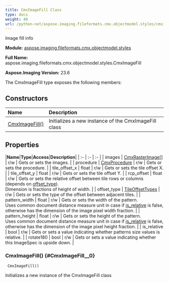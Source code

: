 ```yaml
---
title: CmxImageFill Class
type: docs
weight: 40
url: /python-net/aspose.imaging.fileformats.cmx.objectmodel.styles/cmximagefill/
---
```


Image fill info

**Module:** [aspose.imaging.fileformats.cmx.objectmodel.styles](/imaging/python-net/aspose.imaging.fileformats.cmx.objectmodel.styles/)

**Full Name:** aspose.imaging.fileformats.cmx.objectmodel.styles.CmxImageFill

**Aspose.Imaging Version:** 23.6

The CmxImageFill type exposes the following members:
## **Constructors**
|**Name**|**Description**|
| :- | :- |
| [CmxImageFill()](#CmxImageFill__0) | Initializes a new instance of the CmxImageFill class |
## **Properties**
|**Name**|**Type**|**Access**|**Description**|
| :- | :- | :- |
| images | [CmxRasterImage[]](/imaging/python-net/aspose.imaging.fileformats.cmx.objectmodel.specs/cmxrasterimage/) | r/w | Gets or sets the images. |
| procedure | [CmxProcedure](/imaging/python-net/aspose.imaging.fileformats.cmx.objectmodel/cmxprocedure) | r/w | Gets or sets the procedure. |
| tile_offset_x | float | r/w | Gets or sets the tile offset X. |
| tile_offset_y | float | r/w | Gets or sets the tile offset Y. |
| rcp_offset | float | r/w | Gets or sets the relative offset between tile rows or columns (depends on [offset_type](/imaging/python-net/aspose.imaging.fileformats.cmx.objectmodel.styles/cmximagefill/)).<br/>            Dimension is fractions of height of width. |
| offset_type | [TileOffsetTypes](/imaging/python-net/aspose.imaging.fileformats.cmx.objectmodel.enums/tileoffsettypes/) | r/w | Gets or sets the type of the offset between adjacent tiles. |
| pattern_width | float | r/w | Gets or sets the width of the pattern.<br/>            Uses common document distance measure unit in case if [is_relative](/imaging/python-net/aspose.imaging.fileformats.cmx.objectmodel.styles/cmximagefill/) is <c>false</c>,<br/>            otherwise has the dimension of the image pixel width fraction. |
| pattern_height | float | r/w | Gets or sets the height of the pattern.<br/>            Uses common document distance measure unit in case if [is_relative](/imaging/python-net/aspose.imaging.fileformats.cmx.objectmodel.styles/cmximagefill/) is <c>false</c>,<br/>            otherwise has the dimension of the image pixel height fraction. |
| is_relative | bool | r/w | Gets or sets a value indicating whether patterns size values is relative. |
| rotate180 | bool | r/w | Gets or sets a value indicating whether this ImageSpec is upside down. |

### CmxImageFill() {#CmxImageFill__0}


```
 CmxImageFill() 
```

Initializes a new instance of the CmxImageFill class

